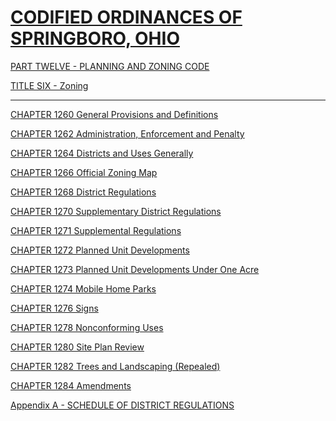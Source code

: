 [CODIFIED ORDINANCES OF SPRINGBORO, OHIO](index.html)
=====================================================

[PART TWELVE - PLANNING AND ZONING CODE](465ba412.html)

[TITLE SIX - Zoning](4c61a412.html)

* * * * *

[CHAPTER 1260 General Provisions and Definitions](4c76a412.html)

[CHAPTER 1262 Administration, Enforcement and Penalty](4cfaa412.html)

[CHAPTER 1264 Districts and Uses Generally](4dada412.html)

[CHAPTER 1266 Official Zoning Map](5043a412.html)

[CHAPTER 1268 District Regulations](5071a412.html)

[CHAPTER 1270 Supplementary District Regulations](5093a412.html)

[CHAPTER 1271 Supplemental Regulations](523fa412.html)

[CHAPTER 1272 Planned Unit Developments](5318a412.html)

[CHAPTER 1273 Planned Unit Developments Under One Acre](5460a412.html)

[CHAPTER 1274 Mobile Home Parks](5467a412.html)

[CHAPTER 1276 Signs](5496a412.html)

[CHAPTER 1278 Nonconforming Uses](549da412.html)

[CHAPTER 1280 Site Plan Review](54f1a412.html)

[CHAPTER 1282 Trees and Landscaping (Repealed)](55d9a412.html)

[CHAPTER 1284 Amendments](55e0a412.html)

[Appendix A - SCHEDULE OF DISTRICT REGULATIONS](55fea412.html)
